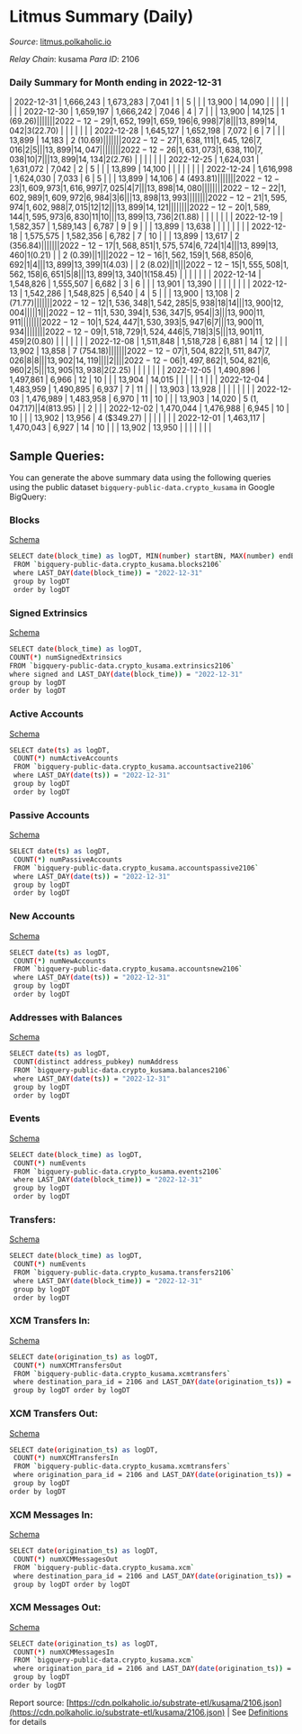 # Litmus Summary (Daily)

_Source_: [litmus.polkaholic.io](https://litmus.polkaholic.io)

*Relay Chain*: kusama
*Para ID*: 2106



### Daily Summary for Month ending in 2022-12-31


| 2022-12-31 | 1,666,243 | 1,673,283 | 7,041 | 1 | 5 |  |  | 13,900 | 14,090 |   |   |   |  |  |  |
| 2022-12-30 | 1,659,197 | 1,666,242 | 7,046 | 4 | 7 |  |  | 13,900 | 14,125 | 1 ($69.26) |   |   |  |  |  |
| 2022-12-29 | 1,652,199 | 1,659,196 | 6,998 | 7 | 8 |  |  | 13,899 | 14,042 | 3 ($22.70) |   |   |  |  |  |
| 2022-12-28 | 1,645,127 | 1,652,198 | 7,072 | 6 | 7 |  |  | 13,899 | 14,183 | 2 ($10.69) |   |   |  |  |  |
| 2022-12-27 | 1,638,111 | 1,645,126 | 7,016 | 2 | 5 |  |  | 13,899 | 14,047 |   |   |   |  |  |  |
| 2022-12-26 | 1,631,073 | 1,638,110 | 7,038 | 10 | 7 |  |  | 13,899 | 14,134 | 2 ($2.76) |   |   |  |  |  |
| 2022-12-25 | 1,624,031 | 1,631,072 | 7,042 | 2 | 5 |  |  | 13,899 | 14,100 |   |   |   |  |  |  |
| 2022-12-24 | 1,616,998 | 1,624,030 | 7,033 | 6 | 5 |  |  | 13,899 | 14,106 | 4 ($493.81) |   |   |  |  |  |
| 2022-12-23 | 1,609,973 | 1,616,997 | 7,025 | 4 | 7 |  |  | 13,898 | 14,080 |   |   |   |  |  |  |
| 2022-12-22 | 1,602,989 | 1,609,972 | 6,984 | 3 | 6 |  |  | 13,898 | 13,993 |   |   |   |  |  |  |
| 2022-12-21 | 1,595,974 | 1,602,988 | 7,015 | 12 | 12 |  |  | 13,899 | 14,121 |   |   |   |  |  |  |
| 2022-12-20 | 1,589,144 | 1,595,973 | 6,830 | 11 | 10 |  |  | 13,899 | 13,736 | 2 ($1.88) |   |   |  |  |  |
| 2022-12-19 | 1,582,357 | 1,589,143 | 6,787 | 9 | 9 |  |  | 13,899 | 13,638 |   |   |   |  |  |  |
| 2022-12-18 | 1,575,575 | 1,582,356 | 6,782 | 7 | 10 |  |  | 13,899 | 13,617 | 2 ($356.84) |   |   |  |  |  |
| 2022-12-17 | 1,568,851 | 1,575,574 | 6,724 | 1 | 4 |  |  | 13,899 | 13,460 | 1 ($0.21) |   | 2 ($0.39) |  | 1 |  |
| 2022-12-16 | 1,562,159 | 1,568,850 | 6,692 | 1 | 4 |  |  | 13,899 | 13,399 | 1 ($4.03) |   | 2 ($8.02) |  | 1 |  |
| 2022-12-15 | 1,555,508 | 1,562,158 | 6,651 | 5 | 8 |  |  | 13,899 | 13,340 | 1 ($158.45) |   |   |  |  |  |
| 2022-12-14 | 1,548,826 | 1,555,507 | 6,682 | 3 | 6 |  |  | 13,901 | 13,390 |   |   |   |  |  |  |
| 2022-12-13 | 1,542,286 | 1,548,825 | 6,540 | 4 | 5 |  |  | 13,900 | 13,108 | 2 ($71.77) |   |   |  |  |  |
| 2022-12-12 | 1,536,348 | 1,542,285 | 5,938 | 18 | 14 |  |  | 13,900 | 12,004 |   |   |   |  | 1 |  |
| 2022-12-11 | 1,530,394 | 1,536,347 | 5,954 |  | 3 |  |  | 13,900 | 11,911 |   |   |   |  |  |  |
| 2022-12-10 | 1,524,447 | 1,530,393 | 5,947 | 6 | 7 |  |  | 13,900 | 11,934 |   |   |   |  |  |  |
| 2022-12-09 | 1,518,729 | 1,524,446 | 5,718 | 3 | 5 |  |  | 13,901 | 11,459 | 2 ($0.80) |   |   |  |  |  |
| 2022-12-08 | 1,511,848 | 1,518,728 | 6,881 | 14 | 12 |  |  | 13,902 | 13,858 | 7 ($754.18) |   |   |  |  |  |
| 2022-12-07 | 1,504,822 | 1,511,847 | 7,026 | 8 | 8 |  |  | 13,902 | 14,119 |   |   |   | 2 |  |  |
| 2022-12-06 | 1,497,862 | 1,504,821 | 6,960 | 2 | 5 |  |  | 13,905 | 13,938 | 2 ($2.25) |   |   |  |  |  |
| 2022-12-05 | 1,490,896 | 1,497,861 | 6,966 | 12 | 10 |  |  | 13,904 | 14,015 |   |   |   |  | 1 |  |
| 2022-12-04 | 1,483,959 | 1,490,895 | 6,937 | 7 | 11 |  |  | 13,903 | 13,928 |   |   |   |  |  |  |
| 2022-12-03 | 1,476,989 | 1,483,958 | 6,970 | 11 | 10 |  |  | 13,903 | 14,020 | 5 ($1,047.17) |   | 4 ($813.95) |  | 2 |  |
| 2022-12-02 | 1,470,044 | 1,476,988 | 6,945 | 10 | 10 |  |  | 13,902 | 13,956 | 4 ($349.27) |   |   |  |  |  |
| 2022-12-01 | 1,463,117 | 1,470,043 | 6,927 | 14 | 10 |  |  | 13,902 | 13,950 |   |   |   |  |  |  |

## Sample Queries:
You can generate the above summary data using the following queries using the public dataset `bigquery-public-data.crypto_kusama` in Google BigQuery:


### Blocks 

[Schema](https://github.com/colorfulnotion/substrate-etl/blob/main/schema/blocks.json)

```bash
SELECT date(block_time) as logDT, MIN(number) startBN, MAX(number) endBN, COUNT(*) numBlocks 
 FROM `bigquery-public-data.crypto_kusama.blocks2106`  
 where LAST_DAY(date(block_time)) = "2022-12-31" 
 group by logDT 
 order by logDT
```

### Signed Extrinsics 

[Schema](https://github.com/colorfulnotion/substrate-etl/blob/main/schema/extrinsics.json)

```bash
SELECT date(block_time) as logDT, 
COUNT(*) numSignedExtrinsics 
FROM `bigquery-public-data.crypto_kusama.extrinsics2106`  
where signed and LAST_DAY(date(block_time)) = "2022-12-31" 
group by logDT 
order by logDT
```

### Active Accounts 

[Schema](https://github.com/colorfulnotion/substrate-etl/blob/main/schema/accountsactive.json)

```bash
SELECT date(ts) as logDT, 
 COUNT(*) numActiveAccounts 
 FROM `bigquery-public-data.crypto_kusama.accountsactive2106` 
 where LAST_DAY(date(ts)) = "2022-12-31" 
 group by logDT 
 order by logDT
```

### Passive Accounts 

[Schema](https://github.com/colorfulnotion/substrate-etl/blob/main/schema/accountspassive.json)

```bash
SELECT date(ts) as logDT, 
 COUNT(*) numPassiveAccounts 
 FROM `bigquery-public-data.crypto_kusama.accountspassive2106` 
 where LAST_DAY(date(ts)) = "2022-12-31" 
 group by logDT 
 order by logDT
```

### New Accounts 

[Schema](https://github.com/colorfulnotion/substrate-etl/blob/main/schema/accountsnew.json)

```bash
SELECT date(ts) as logDT, 
 COUNT(*) numNewAccounts 
 FROM `bigquery-public-data.crypto_kusama.accountsnew2106` 
 where LAST_DAY(date(ts)) = "2022-12-31" 
 group by logDT
 order by logDT
```

### Addresses with Balances 

[Schema](https://github.com/colorfulnotion/substrate-etl/blob/main/schema/balances.json)

```bash
SELECT date(ts) as logDT,
 COUNT(distinct address_pubkey) numAddress 
 FROM `bigquery-public-data.crypto_kusama.balances2106` 
 where LAST_DAY(date(ts)) = "2022-12-31" 
 group by logDT 
 order by logDT
```

### Events 

[Schema](https://github.com/colorfulnotion/substrate-etl/blob/main/schema/events.json)

```bash
SELECT date(block_time) as logDT, 
 COUNT(*) numEvents 
 FROM `bigquery-public-data.crypto_kusama.events2106` 
 where LAST_DAY(date(block_time)) = "2022-12-31" 
 group by logDT 
 order by logDT
```

### Transfers:

[Schema](https://github.com/colorfulnotion/substrate-etl/blob/main/schema/transfers.json)

```bash
SELECT date(block_time) as logDT, 
 COUNT(*) numEvents 
 FROM `bigquery-public-data.crypto_kusama.transfers2106` 
 where LAST_DAY(date(block_time)) = "2022-12-31" 
 group by logDT 
 order by logDT
```

### XCM Transfers In: 

[Schema](https://github.com/colorfulnotion/substrate-etl/blob/main/schema/xcmtransfers.json)

```bash
SELECT date(origination_ts) as logDT, 
 COUNT(*) numXCMTransfersOut 
 FROM `bigquery-public-data.crypto_kusama.xcmtransfers` 
 where destination_para_id = 2106 and LAST_DAY(date(origination_ts)) = "2022-12-31" 
 group by logDT order by logDT
```

### XCM Transfers Out: 

[Schema](https://github.com/colorfulnotion/substrate-etl/blob/main/schema/xcmtransfers.json)

```bash
SELECT date(origination_ts) as logDT, 
 COUNT(*) numXCMTransfersIn 
 FROM `bigquery-public-data.crypto_kusama.xcmtransfers` 
 where origination_para_id = 2106 and LAST_DAY(date(origination_ts)) = "2022-12-31" 
 group by logDT 
order by logDT
```

### XCM Messages In: 

[Schema](https://github.com/colorfulnotion/substrate-etl/blob/main/schema/xcm.json)

```bash
SELECT date(origination_ts) as logDT, 
 COUNT(*) numXCMMessagesOut 
 FROM `bigquery-public-data.crypto_kusama.xcm` 
 where destination_para_id = 2106 and LAST_DAY(date(origination_ts)) = "2022-12-31" 
 group by logDT order by logDT
```

### XCM Messages Out: 

[Schema](https://github.com/colorfulnotion/substrate-etl/blob/main/schema/xcm.json)

```bash
SELECT date(origination_ts) as logDT, 
 COUNT(*) numXCMMessagesIn 
 FROM `bigquery-public-data.crypto_kusama.xcm` 
 where origination_para_id = 2106 and LAST_DAY(date(origination_ts)) = "2022-12-31" 
 group by logDT 
order by logDT
```


Report source: [https://cdn.polkaholic.io/substrate-etl/kusama/2106.json](https://cdn.polkaholic.io/substrate-etl/kusama/2106.json) | See [Definitions](/DEFINITIONS.md) for details
